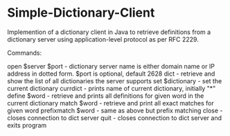 # Simple-Dictionary-Client

Implemention of a dictionary client in Java to retrieve definitions from a dictionary server using application-level protocol as per RFC 2229. 

Commands:

open $server $port    -   dictionary server name is either domain name or IP address in dotted form. $port is optional, default 2628
dict                  -   retrieve and show the list of all dictionaries the server supports
set $dictionary       -   set the current dictionary
currdict              -   prints name of current dictionary, initially "*"
define $word          -   retrieve and prints all definitions for given word in the current dictionary
match $word           -   retrieve and print all exact matches for given word
prefixmatch $word     -   same as above but prefix matching
close                 -   closes connection to dict server
quit                  -   closes connection to dict server and exits program
